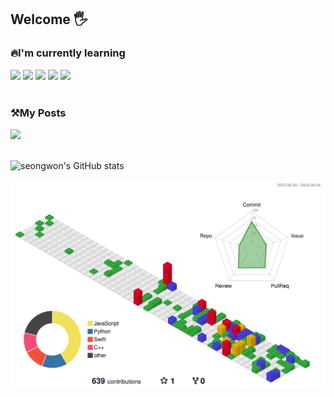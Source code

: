 ## Welcome 🖐️

### 🔥I'm currently learning


<div>
		<img src="https://img.shields.io/badge/JavaScript-F7DF1E?style=for-the-badge&logo=JavaScript&logoColor=white" />
    	<img src="https://img.shields.io/badge/Python-14354C?style=for-the-badge&logo=python&logoColor=white" />
	<img src="https://img.shields.io/badge/React-20232A?style=for-the-badge&logo=react&logoColor=61DAFB" />
	    	<img src="https://img.shields.io/badge/GitHub-100000?style=for-the-badge&logo=github&logoColor=white" />
	<img src="https://img.shields.io/badge/GIT-E44C30?style=for-the-badge&logo=git&logoColor=white" />
</div><br>

### ⚒️My Posts 
<div>
	<a href="https://velog.io/@seongwon__105/posts">
	<img src="https://velog-readme-stats.vercel.app/api/badge?name=Velog"/>
	</a>
</div><br>

![seongwon's GitHub stats](https://github-readme-stats.vercel.app/api?username=seongwon030&theme=default&show_icons=true)


![](./profile-3d-contrib/profile-gitblock.svg)
